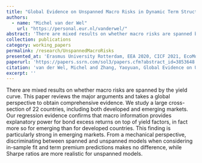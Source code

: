 ```yaml
---
title: "Global Evidence on Unspanned Macro Risks in Dynamic Term Structure Model"
authors:
  - name: "Michel van der Wel"
    url: "https://personal.eur.nl/vanderwel/"
abstract: 'There are mixed results on whether macro risks are spanned by the yield curve. This paper reviews the major arguments and takes a global perspective to obtain comprehensive evidence. We study a large cross-section of 22 countries, including both developed and emerging markets. Our regression evidence confirms that macro information provides explanatory power for bond excess returns on top of yield factors, in fact more so for emerging than for developed countries. This finding is particularly strong in emerging markets. From a mechanical perspective, discriminating between spanned and unspanned models when considering in-sample fit and term premium predictions makes no difference, while Sharpe ratios are more realistic for unspanned models.'
collection: publications
category: working_papers
permalink: /research/UnspannedMacroRisks
presented_at: 'Erasmus University Rotterdam, EEA 2020, CICF 2021, EcoMod 2021, SoFiE 2022*'
paperurl: 'https://papers.ssrn.com/sol3/papers.cfm?abstract_id=3853648'
citation: 'van der Wel, Michel and Zhang, Yaoyuan, Global Evidence on Unspanned Macro Risks in Dynamic Term Structure Models (May 20, 2022). Available at SSRN: https://ssrn.com/abstract=3853648 or http://dx.doi.org/10.2139/ssrn.3853648'
excerpt: ''
---
```


There are mixed results on whether macro risks are spanned by the yield curve. This paper reviews the major arguments and takes a global perspective to obtain comprehensive evidence. We study a large cross-section of 22 countries, including both developed and emerging markets. Our regression evidence confirms that macro information provides explanatory power for bond excess returns on top of yield factors, in fact more so for emerging than for developed countries. This finding is particularly strong in emerging markets. From a mechanical perspective, discriminating between spanned and unspanned models when considering in-sample fit and term premium predictions makes no difference, while Sharpe ratios are more realistic for unspanned models.
